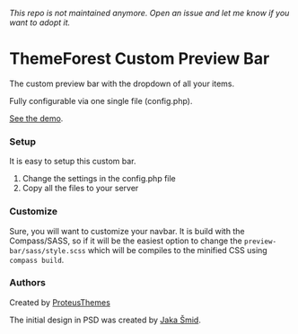 *This repo is not maintained anymore. Open an issue and let me know if you want to adopt it.*

ThemeForest Custom Preview Bar
=======================

The custom preview bar with the dropdown of all your items.

Fully configurable via one single file (config.php).

[See the demo](https://www.proteusthemes.com/themes/?theme=cargopress-wp).

### Setup

It is easy to setup this custom bar.

1. Change the settings in the config.php file
2. Copy all the files to your server

### Customize

Sure, you will want to customize your navbar. It is build with the Compass/SASS, so if it will be the easiest option to change the `preview-bar/sass/style.scss` which will be compiles to the minified CSS using `compass build`.

### Authors

Created by [ProteusThemes](https://github.com/ProteusThemes/ThemeForest-Preview-Bar)

The initial design in PSD was created by [Jaka Šmid](http://www.spaka.si/).
